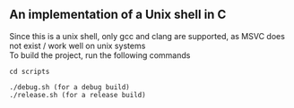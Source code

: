 ## An implementation of a Unix shell in C

Since this is a unix shell, only gcc and clang are supported, as MSVC does not exist / work well on unix systems <br />
To build the project, run the following commands <br />

```
cd scripts

./debug.sh (for a debug build)
./release.sh (for a release build)
```
